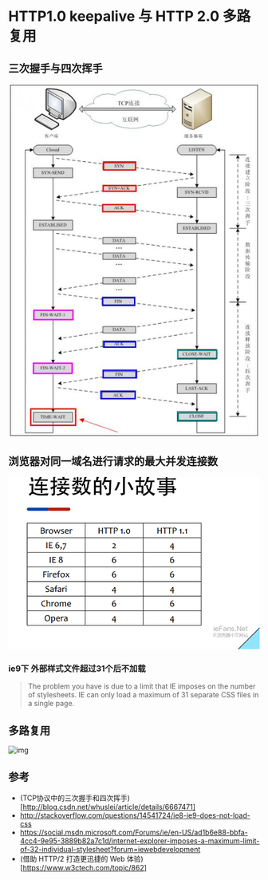 # HTTP1.0 keepalive 与 HTTP 2.0 多路复用 

## 三次握手与四次挥手

![img](0_131271823564Rx.gif)

 
## 浏览器对**同一域名**进行请求的最大并发连接数

![img](155c_222108542005724.png)

### ie9下 外部样式文件超过31个后不加载

> The problem you have is due to a limit that IE imposes on the number of stylesheets. IE can only load a maximum of 31 separate CSS files in a single page.

## 多路复用

![img](http://7vijqo.com1.z0.glb.clouddn.com/HTTP2%20for%20a%20Faster%20Web_http1-vs-http2.png)

## 参考

* (TCP协议中的三次握手和四次挥手)[http://blog.csdn.net/whuslei/article/details/6667471]
* http://stackoverflow.com/questions/14541724/ie8-ie9-does-not-load-css
* https://social.msdn.microsoft.com/Forums/ie/en-US/ad1b6e88-bbfa-4cc4-9e95-3889b82a7c1d/internet-explorer-imposes-a-maximum-limit-of-32-individual-stylesheet?forum=iewebdevelopment
* (借助 HTTP/2 打造更迅捷的 Web 体验)[https://www.w3ctech.com/topic/862]
